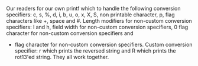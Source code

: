 Our readers for our own printf which to handle the following conversion specifiers:
c, s, %, d, i, b, u, o, x, X, S, non printable character, p, flag characters like +, space and #.
Length modifiers for non-custom conversion specifiers: l and h,
field width for non-custom conversion specifiers,
0 flag character for non-custom conversion specifiers and
- flag character for non-custom conversion specifiers.
Custom conversion specifier: r which prints the reversed string and R which prints the rot13'ed string.
They all work together.
